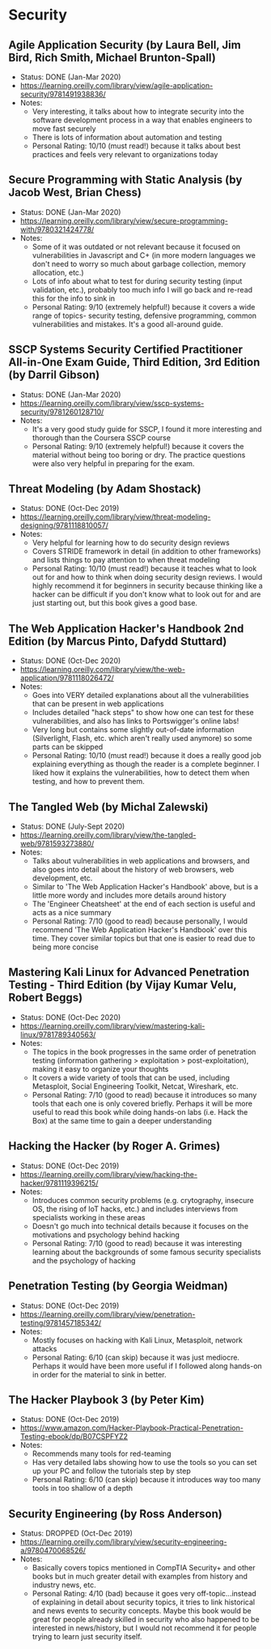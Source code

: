# Security

## Agile Application Security (by Laura Bell, Jim Bird, Rich Smith, Michael Brunton-Spall)
- Status: DONE (Jan-Mar 2020)
- https://learning.oreilly.com/library/view/agile-application-security/9781491938836/
- Notes:
	- Very interesting, it talks about how to integrate security into the software development process in a way that enables engineers to move fast securely
	- There is lots of information about automation and testing
	- Personal Rating: 10/10 (must read!) because it talks about best practices and feels very relevant to organizations today

## Secure Programming with Static Analysis (by Jacob West, Brian Chess)
- Status: DONE (Jan-Mar 2020)
- https://learning.oreilly.com/library/view/secure-programming-with/9780321424778/
- Notes:
	- Some of it was outdated or not relevant because it focused on vulnerabilities in Javascript and C+ (in more modern languages we don't need to worry so much about garbage collection, memory allocation, etc.)
	- Lots of info about what to test for during security testing (input validation, etc.), probably too much info I will go back and re-read this for the info to sink in
	- Personal Rating: 9/10 (extremely helpful!) because it covers a wide range of topics- security testing, defensive programming, common vulnerabilities and mistakes. It's a good all-around guide.

## SSCP Systems Security Certified Practitioner All-in-One Exam Guide, Third Edition, 3rd Edition (by Darril Gibson)
- Status: DONE (Jan-Mar 2020)
- https://learning.oreilly.com/library/view/sscp-systems-security/9781260128710/
- Notes:
	- It's a very good study guide for SSCP, I found it more interesting and thorough than the Coursera SSCP course
	- Personal Rating: 9/10 (extremely helpful!) because it covers the material without being too boring or dry. The practice questions were also very helpful in preparing for the exam.

## Threat Modeling (by Adam Shostack)
- Status: DONE (Oct-Dec 2019)
- https://learning.oreilly.com/library/view/threat-modeling-designing/9781118810057/
- Notes:
	- Very helpful for learning how to do security design reviews
	- Covers STRIDE framework in detail (in addition to other frameworks) and lists things to pay attention to when threat modeling
	- Personal Rating: 10/10 (must read!) because it teaches what to look out for and how to think when doing security design reviews. I would highly recommend it for beginners in security because thinking like a hacker can be difficult if you don't know what to look out for and are just starting out, but this book gives a good base.

## The Web Application Hacker's Handbook 2nd Edition (by Marcus Pinto, Dafydd Stuttard)
- Status: DONE (Oct-Dec 2020)
- https://learning.oreilly.com/library/view/the-web-application/9781118026472/
- Notes:
	- Goes into VERY detailed explanations about all the vulnerabilities that can be present in web applications
	- Includes detailed "hack steps" to show how one can test for these vulnerabilities, and also has links to Portswigger's online labs!
	- Very long but contains some slightly out-of-date information (Silverlight, Flash, etc. which aren't really used anymore) so some parts can be skipped
	- Personal Rating: 10/10 (must read!) because it does a really good job explaining everything as though the reader is a complete beginner. I liked how it explains the vulnerabilities, how to detect them when testing, and how to prevent them.

## The Tangled Web (by Michal Zalewski)
- Status: DONE (July-Sept 2020)
- https://learning.oreilly.com/library/view/the-tangled-web/9781593273880/
- Notes:
	- Talks about vulnerabilities in web applications and browsers, and also goes into detail about the history of web browsers, web development, etc.
	- Similar to 'The Web Application Hacker's Handbook' above, but is a little more wordy and includes more details around history
	- The 'Engineer Cheatsheet' at the end of each section is useful and acts as a nice summary
	- Personal Rating: 7/10 (good to read) because personally, I would recommend 'The Web Application Hacker's Handbook' over this time. They cover similar topics but that one is easier to read due to being more concise

## Mastering Kali Linux for Advanced Penetration Testing - Third Edition (by Vijay Kumar Velu, Robert Beggs)
- Status: DONE (Oct-Dec 2020)
- https://learning.oreilly.com/library/view/mastering-kali-linux/9781789340563/
- Notes:
	- The topics in the book progresses in the same order of penetration testing (information gathering > exploitation > post-exploitation), making it easy to organize your thoughts 
	- It covers a wide variety of tools that can be used, including Metasploit, Social Engineering Toolkit, Netcat, Wireshark, etc.
	- Personal Rating: 7/10 (good to read) because it introduces so many tools that each one is only covered briefly. Perhaps it will be more useful to read this book while doing hands-on labs (i.e. Hack the Box) at the same time to gain a deeper understanding

## Hacking the Hacker (by Roger A. Grimes)
- Status: DONE (Oct-Dec 2019)
- https://learning.oreilly.com/library/view/hacking-the-hacker/9781119396215/
- Notes:
	- Introduces common security problems (e.g. crytography, insecure OS, the rising of IoT hacks, etc.) and includes interviews from specialists working in these areas
	- Doesn't go much into technical details because it focuses on the motivations and psychology behind hacking
	- Personal Rating: 7/10 (good to read) because it was interesting learning about the backgrounds of some famous security specialists and the psychology of hacking

## Penetration Testing (by Georgia Weidman)
- Status: DONE (Oct-Dec 2019)
- https://learning.oreilly.com/library/view/penetration-testing/9781457185342/
- Notes:
	- Mostly focuses on hacking with Kali Linux, Metasploit, network attacks
	- Personal Rating: 6/10 (can skip) because it was just mediocre. Perhaps it would have been more useful if I followed along hands-on in order for the material to sink in better.

## The Hacker Playbook 3 (by Peter Kim)
- Status: DONE (Oct-Dec 2019)
- https://www.amazon.com/Hacker-Playbook-Practical-Penetration-Testing-ebook/dp/B07CSPFYZ2
- Notes:
	- Recommends many tools for red-teaming
	- Has very detailed labs showing how to use the tools so you can set up your PC and follow the tutorials step by step
	- Personal Rating: 6/10 (can skip) because it introduces way too many tools in too shallow of a depth

## Security Engineering (by Ross Anderson)
- Status: DROPPED (Oct-Dec 2019)
- https://learning.oreilly.com/library/view/security-engineering-a/9780470068526/
- Notes:
	- Basically covers topics mentioned in CompTIA Security+ and other books but in much greater detail with examples from history and industry news, etc.
	- Personal Rating: 4/10 (bad) because it goes very off-topic...instead of explaining in detail about security topics, it tries to link historical and news events to security concepts. Maybe this book would be great for people already skilled in security who also happened to be interested in news/history, but I would not recommend it for people trying to learn just security itself.